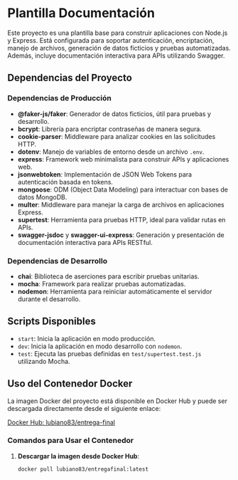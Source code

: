 # Plantilla Documentación

Este proyecto es una plantilla base para construir aplicaciones con Node.js y Express. Está configurada para soportar autenticación, encriptación, manejo de archivos, generación de datos ficticios y pruebas automatizadas. Además, incluye documentación interactiva para APIs utilizando Swagger.

## Dependencias del Proyecto

### **Dependencias de Producción**
- **@faker-js/faker**: Generador de datos ficticios, útil para pruebas y desarrollo.
- **bcrypt**: Librería para encriptar contraseñas de manera segura.
- **cookie-parser**: Middleware para analizar cookies en las solicitudes HTTP.
- **dotenv**: Manejo de variables de entorno desde un archivo `.env`.
- **express**: Framework web minimalista para construir APIs y aplicaciones web.
- **jsonwebtoken**: Implementación de JSON Web Tokens para autenticación basada en tokens.
- **mongoose**: ODM (Object Data Modeling) para interactuar con bases de datos MongoDB.
- **multer**: Middleware para manejar la carga de archivos en aplicaciones Express.
- **supertest**: Herramienta para pruebas HTTP, ideal para validar rutas en APIs.
- **swagger-jsdoc** y **swagger-ui-express**: Generación y presentación de documentación interactiva para APIs RESTful.

### **Dependencias de Desarrollo**
- **chai**: Biblioteca de aserciones para escribir pruebas unitarias.
- **mocha**: Framework para realizar pruebas automatizadas.
- **nodemon**: Herramienta para reiniciar automáticamente el servidor durante el desarrollo.

## Scripts Disponibles

- `start`: Inicia la aplicación en modo producción.
- `dev`: Inicia la aplicación en modo desarrollo con `nodemon`.
- `test`: Ejecuta las pruebas definidas en `test/supertest.test.js` utilizando Mocha.

## Uso del Contenedor Docker

La imagen Docker del proyecto está disponible en Docker Hub y puede ser descargada directamente desde el siguiente enlace:

[Docker Hub: lubiano83/entrega-final](https://hub.docker.com/repository/docker/lubiano83/entrega-final/general)

### Comandos para Usar el Contenedor
1. **Descargar la imagen desde Docker Hub**:
   ```bash
   docker pull lubiano83/entregafinal:latest